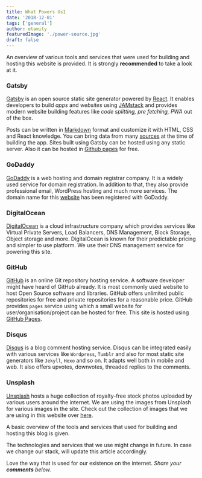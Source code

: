 ```yaml
---
title: What Powers Us1
date: '2018-12-01'
tags: ['general']
author: etamity
featuredImage: './power-source.jpg'
draft: false
---
```


An overview of various tools and services that were used for building and hosting this website is provided. It is strongly **recommended** to take a look at it.

### Gatsby

[Gatsby](https://gatsbyjs.org/ 'Gatsby') is an open source static site generator powered by [React](http://reactjs.org/ 'React'). It enables developers to build _apps_ and _websites_ using [JAMstack](https://jamstack.org/ 'JAMstack') and provides modern website building features like _code splitting, pre fetching, PWA_ out of the box.

Posts can be written in [Markdown](https://guides.github.com/features/mastering-markdown/ 'Markdown') format and customize it with HTML, CSS and React knowledge. You can bring data from many [sources](https://www.gatsbyjs.org/docs/content-and-data/ 'Gatsby Content and Data') at the time of building the app.
Sites built using Gatsby can be hosted using any static server. Also it can be hosted in [Github pages](https://pages.github.com 'Github Pages') for free.

### GoDaddy

[GoDaddy](https://godaddy.com) is a web hosting and domain registrar company. It is a widely used service for domain registration.
In addition to that, they also provide professional email, WordPress hosting and much more services. The domain name for this [website](https://JoeyHome.com) has been registered with GoDaddy.

### DigitalOcean

[DigitalOcean](https://m.do.co/c/47627b4e916e) is a cloud infrastructure company which provides services like Virtual Private Servers, Load Balancers, DNS Management, Block Storage, Object storage and more. DigitalOcean is known for their predictable pricing and simpler to use platform. We use their DNS management service for powering this site.

### GitHub

[GitHub](https://github.com) is an online Git repository hosting service. A software developer might have heard of GitHub already. It is most commonly used website to host Open Source software and libraries. GitHub offers unlimited public repositories for free and private repositories for a reasonable price. GitHub provides `pages` service using which a small website for user/organisation/project can be hosted for free. This site is hosted using [GitHub Pages](https://pages.github.io).

### Disqus

[Disqus](https://disqus.com/) is a blog comment hosting service. Disqus can be integrated easily with various services like `Wordpress`, `Tumblr` and also for most static site generators like `Jekyll`, `Hexo` and so on.
It adapts well both in mobile and web. It also offers upvotes, downvotes, threaded replies to the comments.

### Unsplash

[Unsplash](https://unsplash.com/) hosts a huge collection of royalty-free stock photos uploaded by various users around the internet. We are using the images from Unsplash for various images in the site. Check out the collection of images that we are using in this website over [here](https://unsplash.com/collections/3677951/JoeyHome).

A basic overview of the tools and services that used for building and hosting this blog is given.

The technologies and services that we use might change in future. In case we change our stack, will update this article accordingly.

Love the way that is used for our existence on the internet. _Share your **comments** below._
